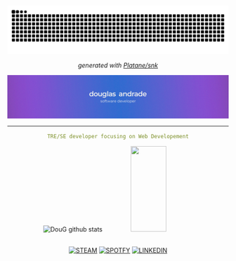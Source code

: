 
<div align="center" style="text-align: center;">

<picture>
  <source media="(prefers-color-scheme: dark)" srcset="https://raw.githubusercontent.com/dougaandrade/dougaandrade/output/github-contribution-grid-snake-dark.svg">
  <source media="(prefers-color-scheme: light)" srcset="https://raw.githubusercontent.com/dougaandrade/dougaandrade/output/github-contribution-grid-snake.svg">
  <img alt="github contribution grid snake animation" src="https://raw.githubusercontent.com/dougaandrade/dougaandrade/output/github-contribution-grid-snake.svg">
</picture>

_generated with [Platane/snk](https://github.com/dougaandrade/snk)_

![profile](https://github.com/dougaandrade/dougaandrade/blob/main/profile%20no%20capslock.png)

---
<div align="center" style="text-align: center;">

  ```yaml
TRE/SE developer focusing on Web Developement
```
</div>
<div style="text-align: center;">
  <img width="49%" height="195px" src="https://github-readme-stats-sigma-five.vercel.app/api?username=dougaandrade&show_icons=true&count_private=true&hide_border=true&title_color=ecf2f8&icon_color=FFFFFF&text_color=FFFFFF&bg_color=252525" alt="DouG github stats" /> 
  <img width="40%" height="195px" src="https://github-readme-stats-sigma-five.vercel.app/api/top-langs/?username=dougaandrade&layout=compact&hide_border=true&title_color=FFFFFF&text_color=FFFFFF&bg_color=252525" />
</div>

</div>

<div align="center">

<br>

[![STEAM](	https://img.shields.io/badge/Steam-252525?style=for-the-badge&logoColor=c7c7c8)](https://steamcommunity.com/id/dougaandrade/)
[![SPOTFY](	https://img.shields.io/badge/SPOTIFY-252525?style=for-the-badge&logoColor=c7c7c8)](https://open.spotify.com/user/sgbz4vi3bkipf6x3v0letyhu4)
[![LINKEDIN]( https://img.shields.io/badge/LinkedIn-252525?style=for-the-badge&logoColor=c7c7c8)](https://www.linkedin.com/in/douglas-andrade-036a36287)
<div>
<br>
<!-- 
[![Typing SVG](https://readme-typing-svg.demolab.com?font=Fira+Code&pause=1000&color=8A2BE2&center=true&width=435&lines=per_aspera_ad_astra💫)](https://git.io/typing-svg)
 -->
